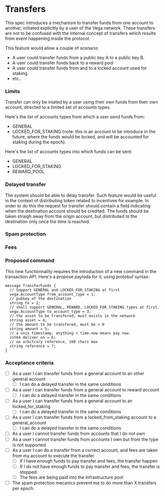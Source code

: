 Transfers
=========

This spec introduces a mechanism to transfer funds from one account to another, initiated explicitly by a user of the Vega network.
These transfers are not to be confused with the internal concept of transfers which results from event happening inside the protocol.

This feature would allow a couple of scenario:
- A user could transfer funds from a public key A to a public key B.
- A user could transfer funds back to a reward pool
- A user could transfer funds from and to a locked account used for staking.
- etc..

### Limits
Transfer can only be iniated by a user using their own funds from their own account, directed to a limited set of accounts types.

Here's the list of accounts types from which a user send funds from:
- GENERAL
- LOCKED_FOR_STAKING (note: this is an account to be introduce in the future, where the funds would be locked, and will be accounted for staking during the epoch).

Here's the list of accounts types into which funds can be sent:
- GENERAL
- LOCKED_FOR_STAKING
- REWARD_POOL

### Delayed transfer
The system should be able to delay transfer. Such feature would be useful in the context of distributing token related to incentives for example.
In order to do this the request for transfer should contain a field indicating when the destination account should be credited. The funds should be taken straigh away from the
origin account, but distributed to the destination only once the time is reached.

### Spam protection

### Fees

### Proposed command
This new functionnality requires the introduction of a new command in the transaction API. Here's a propose payloda for it, using protobuf syntax:
```
message TransferFunds {
  // Support GENERAL and LOCKED_FOR_STAKING at first
  vega.AccountType from_account_type = 1;
  // pubkey of the destination
  string to = 2;
  // shall support GENERAL, REWARD, LOCKED_FOR_STAKING types at first.
  vega.AccountType to_account_type = 3;
  // the asset to be transfered, must exists in the network
  string asset = 4;
  // the amount to be transfered, must be > 0
  string amount = 5;
  // a unix timestamp, anything < time.now means pay now.
  int64 deliver_on = 6;
  // an arbitrary reference, 100 chars max
  string reference = 7;
}
```

### Acceptance criteria
- [ ] As a user I can transfer funds from a general account to an other general account
  - [ ] I can do a delayed transfer in the same conditions
- [ ] As a user I can transfer funds from a general account to reward account
  - [ ] I can do a delayed transfer in the same conditions
- [ ] As a user I can transfer funds from a general account to an locked_for_staking
  - [ ] I can do a delayed transfer in the same conditions
- [ ] As a user I can transfer funds from a locked_from_staking account to a general_account
  - [ ] I can do a delayed transfer in the same conditions
- [ ] As a user I cannot transfer funds from accounts that I do not own
- [ ] As a user I cannot transfer funds from accounts I own but from the type is not supported
- [ ] As a user I can do a transfer from a correct account, and fees are taken from my account to execute the transfer
  - [ ] If I have enough funds to pay transfer and fees, the transfer happen
  - [ ] If I do not have enough funds to pay transfer and fees, the transfer is stopped.
  - [ ] The fees are being paid into the infrastructure pool
- [ ] The spam protection mecanics prevent me to do more than X transfers per epoch.
